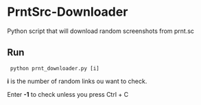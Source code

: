 # PrntSrc-Downloader
 Python script that will download random screenshots from prnt.sc
 
## Run

```
 python prnt_downloader.py [i]
```

 **i** is the number of random links ou want to check.
 
 Enter **-1** to check unless you press Ctrl + C

